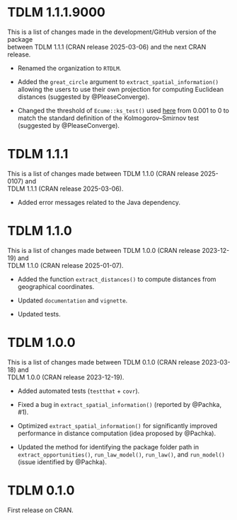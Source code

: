 # TDLM 1.1.1.9000

This is a list of changes made in the development/GitHub version of the package  
between TDLM 1.1.1 (CRAN release 2025-03-06) and the next CRAN release.


* Renamed the organization to `RTDLM`.

* Added the `great_circle` argument to `extract_spatial_information()` allowing
the users to use their own projection for computing Euclidean distances 
(suggested by @PleaseConverge).

* Changed the threshold of `Ecume::ks_test()` used 
[here](https://github.com/EpiVec/TDLM/blob/master/R/utils.R#L764) 
from 0.001 to 0 to match 
the standard definition of the Kolmogorov–Smirnov test (suggested by 
@PleaseConverge).
  
# TDLM 1.1.1

This is a list of changes made between TDLM 1.1.0 (CRAN release 2025-0107) and  
TDLM 1.1.1 (CRAN release 2025-03-06).

* Added error messages related to the Java dependency.

# TDLM 1.1.0

This is a list of changes made between TDLM 1.0.0 (CRAN release 2023-12-19) and  
TDLM 1.1.0 (CRAN release 2025-01-07).

* Added the function `extract_distances()` to compute distances from 
geographical coordinates.

* Updated `documentation` and `vignette`.

* Updated tests.

# TDLM 1.0.0

This is a list of changes made between TDLM 0.1.0 (CRAN release 2023-03-18) and  
TDLM 1.0.0 (CRAN release 2023-12-19).

* Added automated tests (`testthat` + `covr`).

* Fixed a bug in `extract_spatial_information()` (reported by @Pachka, #1).

* Optimized `extract_spatial_information()` for significantly improved 
performance in distance computation (idea proposed by @Pachka).

* Updated the method for identifying the package folder path in 
`extract_opportunities()`, `run_law_model()`, `run_law()`, and `run_model()` 
(issue identified by @Pachka).

# TDLM 0.1.0

First release on CRAN.



